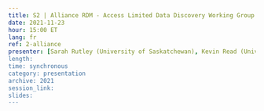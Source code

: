 ```yaml
---
title: S2 | Alliance RDM - Access Limited Data Discovery Working Group
date: 2021-11-23
hour: 15:00 ET
lang: fr
ref: 2-alliance
presenter: [Sarah Rutley (University of Saskatchewan), Kevin Read (University of Saskatchewan), Amber Leahy (Scholar's Portal), Julie Shi (University of Toronto iSchool), Grant Gibson (CRCDN)]
length:
time: synchronous
category: presentation
archive: 2021
session_link:
slides:
---
```

